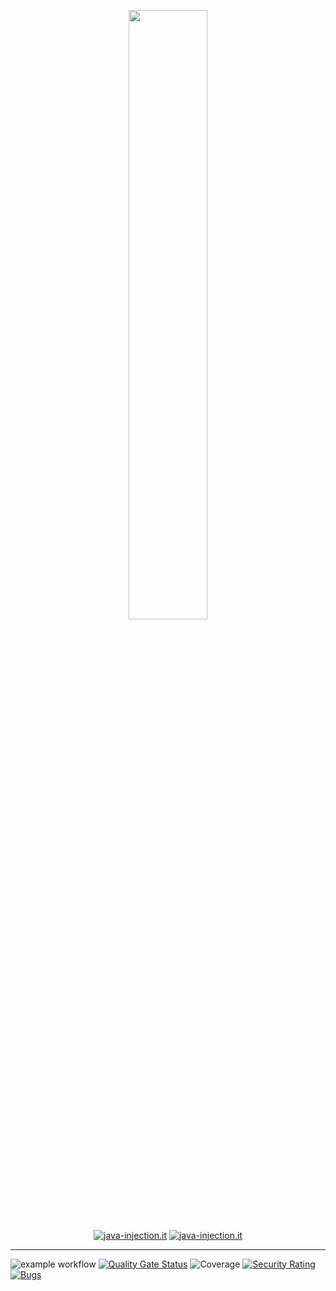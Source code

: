 <html>
<p align="center" width="100%">
    <a href="https://java-injection.it">
      <img width="50%" src="http://www.java-injection.it/wp-content/uploads/2022/06/jlogo_gra.png"><br>
      <img align="center" alt="java-injection.it" src="https://lin.java-injection.dev/badges/java-injection/web"></a>
    <a href="https://discord.gg/sqdCMNCxxe">
      <img align="center" alt="java-injection.it" src="https://dcbadge.vercel.app/api/server/sqdCMNCxxe?style=flat"></a>
      <br>
</p>
</html>


---
![example workflow](https://github.com/sommovir/cineteca-k/actions/workflows/maven.yml/badge.svg?event=push)
[![Quality Gate Status](https://sonar.java-injection.dev/api/project_badges/measure?project=cineteka&metric=alert_status&token=sqp_11dc6304e5abde4dc333daedf1917cb554b9834e)](https://sonar.java-injection.dev/dashboard?id=cineteka)
![Coverage](https://lin.java-injection.dev/coverage/sonarqube?url=sonar.java-injection.dev&project-key=cineteka&token=sqp_11dc6304e5abde4dc333daedf1917cb554b9834e)
[![Security Rating](https://sonar.java-injection.dev/api/project_badges/measure?project=cineteka&metric=security_rating&token=sqp_11dc6304e5abde4dc333daedf1917cb554b9834e)](https://sonar.java-injection.dev/dashboard?id=cineteka)
[![Bugs](https://sonar.java-injection.dev/api/project_badges/measure?project=cineteka&metric=bugs&token=sqp_11dc6304e5abde4dc333daedf1917cb554b9834e)](https://sonar.java-injection.dev/dashboard?id=cineteka)
